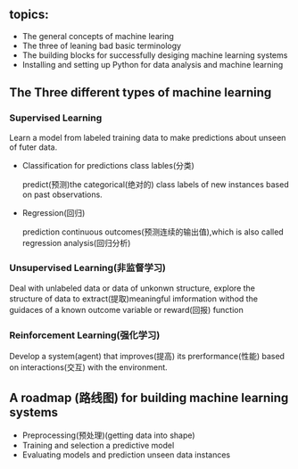 ## topics:
+ The general concepts of machine learing 
+ The three of leaning bad basic terminology
+ The building blocks for successfully desiging machine learning systems
+ Installing and setting up Python for data analysis and machine learning


##  The Three different types of machine learning

###  Supervised  Learning
Learn a model from labeled training data to make predictions about unseen of futer data.

+ Classification for predictions class lables(分类)

  predict(预测)the categorical(绝对的) class labels of new instances based on past observations.

+ Regression(回归)

  prediction continuous outcomes(预测连续的输出值),which is also called regression analysis(回归分析)

###  Unsupervised  Learning(非监督学习)
Deal with unlabeled data or data of unkonwn structure,
explore the structure of data to extract(提取)meaningful
imformation withod the guidaces of a known outcome variable or reward(回报) function

### Reinforcement Learning(强化学习)
Develop a system(agent) that improves(提高) its prerformance(性能) based on interactions(交互) with the environment.

## A roadmap (路线图) for building machine learning systems

+  Preprocessing(预处理)(getting data into shape)
+  Training and selection a predictive model
+  Evaluating models and prediction unseen data instances







